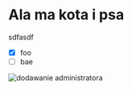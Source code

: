 # Ala ma kota i psa
sdfasdf
- [x] foo
- [ ] bae

![dodawanie administratora](dodawanie-administratora.gif)